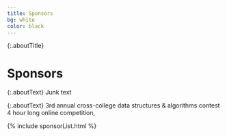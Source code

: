 ```yaml
---
title: Sponsors
bg: white
color: black
---
```


{:.aboutTitle}
# Sponsors

{:.aboutText}
Junk text

{:.aboutText}
3rd annual cross-college data
structures & algorithms contest
4 hour long online competition,

{% include sponsorList.html %}


<!-- How to style an image link  -->
<!-- [![crest Industries](../assets/crest.jpg)](https://www.crestindustries.com/) -->
<!-- (https://www.crestindustries.com/) -->
<!-- This is how to get the effect on image link -->
<!-- [![crest Industries](../assets/crest.jpg){:.testStyle}](https://www.crestindustries.com/) -->
